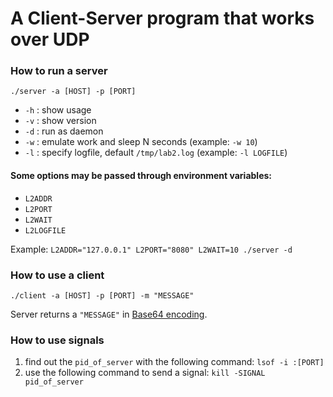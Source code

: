 # A Client-Server program that works over UDP
### How to run a server
`./server -a [HOST] -p [PORT]`
- `-h` : show usage
- `-v` : show version
- `-d` : run as daemon
- `-w` : emulate work and sleep N seconds (example: `-w 10`)
- `-l` : specify logfile, default `/tmp/lab2.log` (example: `-l LOGFILE`)

#### Some options may be passed through environment variables:
- `L2ADDR`
- `L2PORT`
- `L2WAIT`
- `L2LOGFILE`

Example: `L2ADDR="127.0.0.1" L2PORT="8080" L2WAIT=10 ./server -d`

### How to use a client
`./client -a [HOST] -p [PORT] -m "MESSAGE"`

Server returns a `"MESSAGE"` in [Base64 encoding](https://en.wikipedia.org/wiki/Base64).

### How to use signals
1. find out the `pid_of_server` with the following command: `lsof -i :[PORT]`
2. use the following command to send a signal: `kill -SIGNAL pid_of_server`
